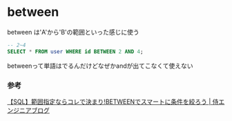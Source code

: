 # between

between は'A'から'B'の範囲といった感じに使う

```SQL
-- 2~4
SELECT * FROM user WHERE id BETWEEN 2 AND 4;
```

betweenって単語はでるんだけどなぜかandが出てこなくて使えない

### 参考

[【SQL】範囲指定ならコレで決まり\!BETWEENでスマートに条件を絞ろう \| 侍エンジニアブログ](https://www.sejuku.net/blog/73047)